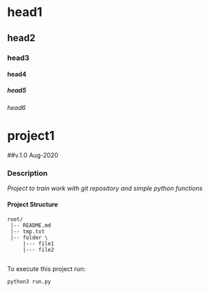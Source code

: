 # head1
## head2
### head3
#### head4
##### head5
###### head6

# project1
##v.1.0 Aug-2020
### Description

*Project to train work with git repository and simple python functions*

#### Project Structure
```
root/
 |-- README.md
 |-- tmp.txt
 |-- folder \
     |--- file1 
     |--- file2


```

To execute this project run:

```bash
python3 run.py
```